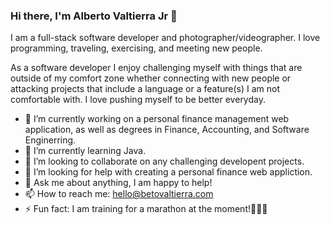 ### Hi there, I'm Alberto Valtierra Jr 👋

I am a full-stack software developer and photographer/videographer. I love programming, traveling, exercising, and meeting new people. 

As a software developer I enjoy challenging myself with things that are outside of my comfort zone whether connecting with new people or attacking projects that include a language or a feature(s) I am not comfortable with. I love pushing myself to be better everyday.

- 🔭 I’m currently working on a personal finance management web application, as well as degrees in Finance, Accounting, and Software Enginerring.
- 🌱 I’m currently learning Java. 
- 👯 I’m looking to collaborate on any challenging developent projects.
- 🤔 I’m looking for help with creating a personal finance web appliction. 
- 💬 Ask me about anything, I am happy to help!
- 📫 How to reach me: hello@betovaltierra.com
- ⚡ Fun fact: I am training for a marathon at the moment!🏃🏽‍♂️

